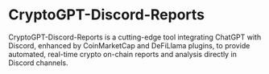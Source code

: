 # CryptoGPT-Discord-Reports
CryptoGPT-Discord-Reports is a cutting-edge tool integrating ChatGPT with Discord, enhanced by CoinMarketCap and DeFiLlama plugins, to provide automated, real-time crypto on-chain reports and analysis directly in Discord channels.
